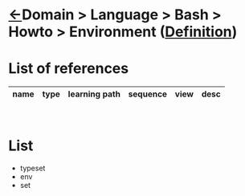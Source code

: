 <head><link rel="stylesheet" href="../../../../md.css"/><script src="../../../../md.js"></script></head>

[//]: #(Reference)
[Repo_Readme]:   ../list/object_list.md
[Item_Whatis]:   ../whatis/environment_whatis.md

# [&larr;][Repo_Readme]Domain > Language > Bash > Howto > Environment ([Definition][Item_Whatis])

# List of references
|name|type|learning path|sequence|view|desc|
|-|-|-|-|-|-|
<br>

# List
- typeset
- env
- set